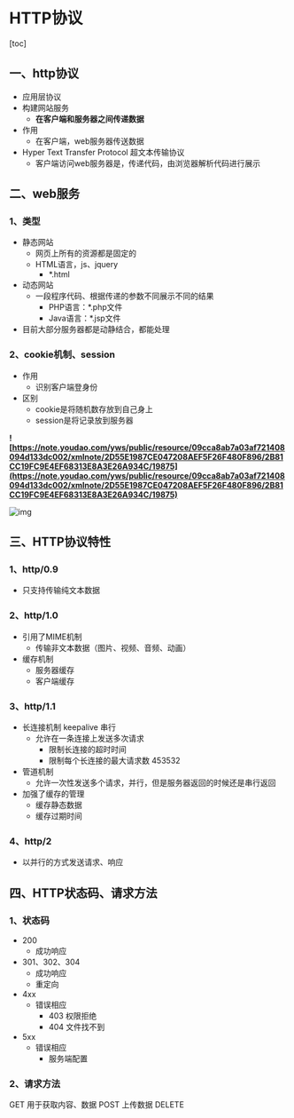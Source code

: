 # HTTP协议

[toc]

## 一、http协议

* 应用层协议
* 构建网站服务
  * **在客户端和服务器之间传递数据**
* 作用
  * 在客户端，web服务器传送数据
* Hyper Text Transfer Protocol   超文本传输协议
  * 客户端访问web服务器是，传递代码，由浏览器解析代码进行展示

## 二、web服务

### 1、类型

* 静态网站
  * 网页上所有的资源都是固定的
  * HTML语言，js、jquery
    * *.html
* 动态网站
  * 一段程序代码、根据传递的参数不同展示不同的结果
    * PHP语言：*.php文件
    * Java语言：*.jsp文件
* 目前大部分服务器都是动静结合，都能处理

### 2、cookie机制、session

* 作用
  * 识别客户端登身份
* 区别
  * cookie是将随机数存放到自己身上
  * session是将记录放到服务器

**![https://note.youdao.com/yws/public/resource/09cca8ab7a03af721408094d133dc002/xmlnote/2D55E1987CE047208AEF5F26F480F896/2B81CC19FC9E4EF68313E8A3E26A934C/19875](https://note.youdao.com/yws/public/resource/09cca8ab7a03af721408094d133dc002/xmlnote/2D55E1987CE047208AEF5F26F480F896/2B81CC19FC9E4EF68313E8A3E26A934C/19875)**

![img](https://note.youdao.com/yws/public/resource/09cca8ab7a03af721408094d133dc002/xmlnote/2D55E1987CE047208AEF5F26F480F896/5FDB8769D23C4005B16B8A82A7FB6F49/19877)

## 三、HTTP协议特性

### 1、http/0.9

* 只支持传输纯文本数据

### 2、http/1.0

* 引用了MIME机制
  * 传输非文本数据（图片、视频、音频、动画）
* 缓存机制
  * 服务器缓存
  * 客户端缓存

### 3、http/1.1

* 长连接机制   keepalive    串行
  * 允许在一条连接上发送多次请求
    * 限制长连接的超时时间
    * 限制每个长连接的最大请求数    453532
* 管道机制
  * 允许一次性发送多个请求，并行，但是服务器返回的时候还是串行返回
* 加强了缓存的管理
  * 缓存静态数据
  * 缓存过期时间

### 4、http/2

* 以并行的方式发送请求、响应

## 四、HTTP状态码、请求方法

### 1、状态码

* 200
  * 成功响应
* 301、302、304
  * 成功响应
  * 重定向
* 4xx
  * 错误相应
    * 403			权限拒绝
    * 404           文件找不到
* 5xx
  * 错误相应
    * 服务端配置

### 2、请求方法

GET
用于获取内容、数据
POST
上传数据
DELETE